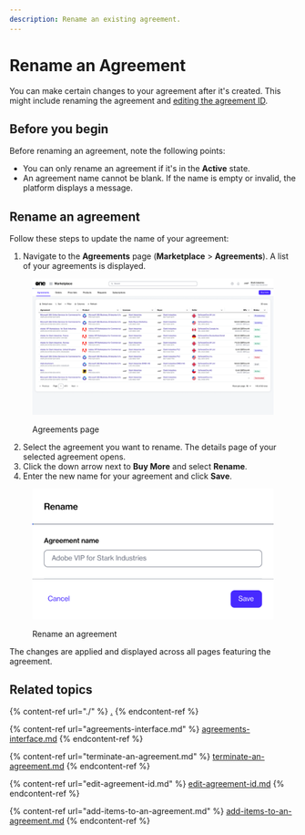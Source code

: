 ```yaml
---
description: Rename an existing agreement.
---
```


# Rename an Agreement

You can make certain changes to your agreement after it's created. This might include renaming the agreement and [editing the agreement ID](edit-agreement-id.md).

## Before you begin <a href="#before-you-begin" id="before-you-begin"></a>

Before renaming an agreement, note the following points:

* You can only rename an agreement if it's in the **Active** state.
* An agreement name cannot be blank. If the name is empty or invalid, the platform displays a message.

## Rename an agreement

Follow these steps to update the name of your agreement:

1. Navigate to the **Agreements** page (**Marketplace** > **Agreements**). A list of your agreements is displayed.

<figure><img src="../../../.gitbook/assets/image (357).png" alt=""><figcaption><p>Agreements page</p></figcaption></figure>

2. Select the agreement you want to rename. The details page of your selected agreement opens.
3. Click the down arrow next to **Buy More** and select **Rename**.
4. Enter the new name for your agreement and click **Save**.&#x20;

<figure><img src="../../../.gitbook/assets/image (358).png" alt="" width="563"><figcaption><p>Rename an agreement</p></figcaption></figure>

The changes are applied and displayed across all pages featuring the agreement.

## Related topics

{% content-ref url="./" %}
[.](./)
{% endcontent-ref %}

{% content-ref url="agreements-interface.md" %}
[agreements-interface.md](agreements-interface.md)
{% endcontent-ref %}

{% content-ref url="terminate-an-agreement.md" %}
[terminate-an-agreement.md](terminate-an-agreement.md)
{% endcontent-ref %}

{% content-ref url="edit-agreement-id.md" %}
[edit-agreement-id.md](edit-agreement-id.md)
{% endcontent-ref %}

{% content-ref url="add-items-to-an-agreement.md" %}
[add-items-to-an-agreement.md](add-items-to-an-agreement.md)
{% endcontent-ref %}
